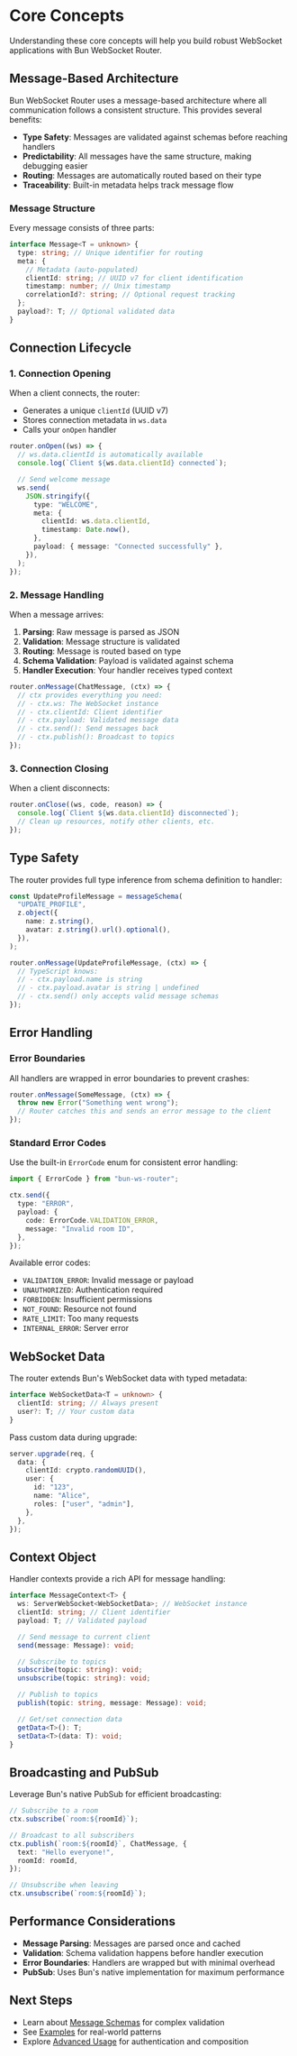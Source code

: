 # Core Concepts

Understanding these core concepts will help you build robust WebSocket applications with Bun WebSocket Router.

## Message-Based Architecture

Bun WebSocket Router uses a message-based architecture where all communication follows a consistent structure. This provides several benefits:

- **Type Safety**: Messages are validated against schemas before reaching handlers
- **Predictability**: All messages have the same structure, making debugging easier
- **Routing**: Messages are automatically routed based on their type
- **Traceability**: Built-in metadata helps track message flow

### Message Structure

Every message consists of three parts:

```typescript
interface Message<T = unknown> {
  type: string; // Unique identifier for routing
  meta: {
    // Metadata (auto-populated)
    clientId: string; // UUID v7 for client identification
    timestamp: number; // Unix timestamp
    correlationId?: string; // Optional request tracking
  };
  payload?: T; // Optional validated data
}
```

## Connection Lifecycle

### 1. Connection Opening

When a client connects, the router:

- Generates a unique `clientId` (UUID v7)
- Stores connection metadata in `ws.data`
- Calls your `onOpen` handler

```typescript
router.onOpen((ws) => {
  // ws.data.clientId is automatically available
  console.log(`Client ${ws.data.clientId} connected`);

  // Send welcome message
  ws.send(
    JSON.stringify({
      type: "WELCOME",
      meta: {
        clientId: ws.data.clientId,
        timestamp: Date.now(),
      },
      payload: { message: "Connected successfully" },
    }),
  );
});
```

### 2. Message Handling

When a message arrives:

1. **Parsing**: Raw message is parsed as JSON
2. **Validation**: Message structure is validated
3. **Routing**: Message is routed based on type
4. **Schema Validation**: Payload is validated against schema
5. **Handler Execution**: Your handler receives typed context

```typescript
router.onMessage(ChatMessage, (ctx) => {
  // ctx provides everything you need:
  // - ctx.ws: The WebSocket instance
  // - ctx.clientId: Client identifier
  // - ctx.payload: Validated message data
  // - ctx.send(): Send messages back
  // - ctx.publish(): Broadcast to topics
});
```

### 3. Connection Closing

When a client disconnects:

```typescript
router.onClose((ws, code, reason) => {
  console.log(`Client ${ws.data.clientId} disconnected`);
  // Clean up resources, notify other clients, etc.
});
```

## Type Safety

The router provides full type inference from schema definition to handler:

```typescript
const UpdateProfileMessage = messageSchema(
  "UPDATE_PROFILE",
  z.object({
    name: z.string(),
    avatar: z.string().url().optional(),
  }),
);

router.onMessage(UpdateProfileMessage, (ctx) => {
  // TypeScript knows:
  // - ctx.payload.name is string
  // - ctx.payload.avatar is string | undefined
  // - ctx.send() only accepts valid message schemas
});
```

## Error Handling

### Error Boundaries

All handlers are wrapped in error boundaries to prevent crashes:

```typescript
router.onMessage(SomeMessage, (ctx) => {
  throw new Error("Something went wrong");
  // Router catches this and sends an error message to the client
});
```

### Standard Error Codes

Use the built-in `ErrorCode` enum for consistent error handling:

```typescript
import { ErrorCode } from "bun-ws-router";

ctx.send({
  type: "ERROR",
  payload: {
    code: ErrorCode.VALIDATION_ERROR,
    message: "Invalid room ID",
  },
});
```

Available error codes:

- `VALIDATION_ERROR`: Invalid message or payload
- `UNAUTHORIZED`: Authentication required
- `FORBIDDEN`: Insufficient permissions
- `NOT_FOUND`: Resource not found
- `RATE_LIMIT`: Too many requests
- `INTERNAL_ERROR`: Server error

## WebSocket Data

The router extends Bun's WebSocket data with typed metadata:

```typescript
interface WebSocketData<T = unknown> {
  clientId: string; // Always present
  user?: T; // Your custom data
}
```

Pass custom data during upgrade:

```typescript
server.upgrade(req, {
  data: {
    clientId: crypto.randomUUID(),
    user: {
      id: "123",
      name: "Alice",
      roles: ["user", "admin"],
    },
  },
});
```

## Context Object

Handler contexts provide a rich API for message handling:

```typescript
interface MessageContext<T> {
  ws: ServerWebSocket<WebSocketData>; // WebSocket instance
  clientId: string; // Client identifier
  payload: T; // Validated payload

  // Send message to current client
  send(message: Message): void;

  // Subscribe to topics
  subscribe(topic: string): void;
  unsubscribe(topic: string): void;

  // Publish to topics
  publish(topic: string, message: Message): void;

  // Get/set connection data
  getData<T>(): T;
  setData<T>(data: T): void;
}
```

## Broadcasting and PubSub

Leverage Bun's native PubSub for efficient broadcasting:

```typescript
// Subscribe to a room
ctx.subscribe(`room:${roomId}`);

// Broadcast to all subscribers
ctx.publish(`room:${roomId}`, ChatMessage, {
  text: "Hello everyone!",
  roomId: roomId,
});

// Unsubscribe when leaving
ctx.unsubscribe(`room:${roomId}`);
```

## Performance Considerations

- **Message Parsing**: Messages are parsed once and cached
- **Validation**: Schema validation happens before handler execution
- **Error Boundaries**: Handlers are wrapped but with minimal overhead
- **PubSub**: Uses Bun's native implementation for maximum performance

## Next Steps

- Learn about [Message Schemas](/message-schemas) for complex validation
- See [Examples](/examples) for real-world patterns
- Explore [Advanced Usage](/advanced-usage) for authentication and composition
